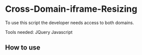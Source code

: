 Cross-Domain-iframe-Resizing
============================

To use this script the developer needs access to both domains. 

Tools needed:
JQuery 
Javascript

How to use
----------
